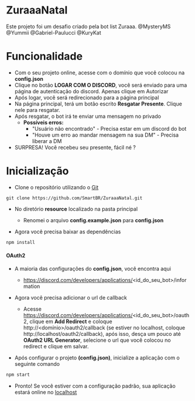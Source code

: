 # ZuraaaNatal
Este projeto foi um desafio criado pela bot list Zuraaa. @MysteryMS @Yummii @Gabriel-Paulucci @KuryKat

# Funcionalidade
- Com o seu projeto online, acesse com o domínio que você colocou na **config.json**
- Clique no botão **LOGAR COM O DISCORD**, você será enviado para uma página de autenticação do discord. Apenas clique em Autorizar
- Após logar, você será redirecionado para a página principal
- Na página principal, terá um botão escrito **Resgatar Presente**. Clique nele para resgatar.
- Após resgatar, o bot irá te enviar uma mensagem no privado
  - **Possíveis erros:**
      - "Usuário não encontrado" - Precisa estar em um discord do bot
      - "Houve um erro ao mandar mensagem na sua DM" - Precisa liberar a DM
- SURPRESA! Você recebeu seu presente, fácil né ?


# Inicialização
- Clone o repositório utilizando o [Git](https://git-scm.com/downloads)
```git
git clone https://github.com/SmartBR/ZuraaaNatal.git
```


- No diretório **resource** localizado na pasta principal
  - Renomei o arquivo **config.example.json** para **config.json**
  

- Agora você precisa baixar as dependências
```bash
npm install
```

#### OAuth2
   - A maioria das configurações do **config.json**, você encontra aqui
     - https://discord.com/developers/applications/<id_do_seu_bot>/information
   - Agora você precisa adicionar o url de callback
     - Acesse https://discord.com/developers/applications/<id_do_seu_bot>/oauth2, clique em **Add Redirect** e coloque http://<domínio>/oauth2/callback (se estiver no localhost, coloque http://localhost/oauth2/callback),
     após isso, desça um pouco até **OAuth2 URL Generator**, selecione o url que você colocou no redirect e clique em salvar.
     

- Após configurar o projeto **(config.json)**, inicialize a aplicação com o seguinte comando
```bash
npm start
```

- Pronto! Se você estiver com a configuração padrão, sua aplicação estará online no [localhost](http://localhost)
